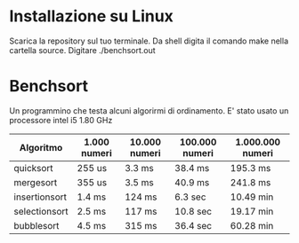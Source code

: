 # Installazione su Linux
Scarica la repository sul tuo terminale. Da shell digita il comando make nella cartella source. Digitare ./benchsort.out

# Benchsort
Un programmino che testa alcuni algorirmi di ordinamento.
E' stato usato un processore intel i5 1.80 GHz

| Algoritmo | 1.000 numeri | 10.000 numeri | 100.000 numeri | 1.000.000 numeri |
|-----------|--------------|---------------|----------------|------------------|
| quicksort | 255 us | 3.3 ms | 38.4 ms | 195.3 ms |
| mergesort | 355 us | 3.5 ms | 40.9 ms | 241.8 ms |
| insertionsort | 1.4 ms | 124 ms | 6.3 sec | 10.49 min |
| selectionsort | 2.5 ms | 117 ms | 10.8 sec | 19.17 min |
| bubblesort | 4.5 ms | 315 ms | 36.4 sec | 60.28 min |
